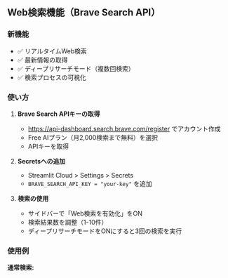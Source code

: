 ﻿## Web検索機能（Brave Search API）

### 新機能
- ✅ リアルタイムWeb検索
- ✅ 最新情報の取得
- ✅ ディープリサーチモード（複数回検索）
- ✅ 検索プロセスの可視化

### 使い方

1. **Brave Search APIキーの取得**
   - https://api-dashboard.search.brave.com/register でアカウント作成
   - Free AIプラン（月2,000検索まで無料）を選択
   - APIキーを取得

2. **Secretsへの追加**
   - Streamlit Cloud > Settings > Secrets
   - `BRAVE_SEARCH_API_KEY = "your-key"` を追加

3. **検索の使用**
   - サイドバーで「Web検索を有効化」をON
   - 検索結果数を調整（1-10件）
   - ディープリサーチモードをONにすると3回の検索を実行

### 使用例

**通常検索:**